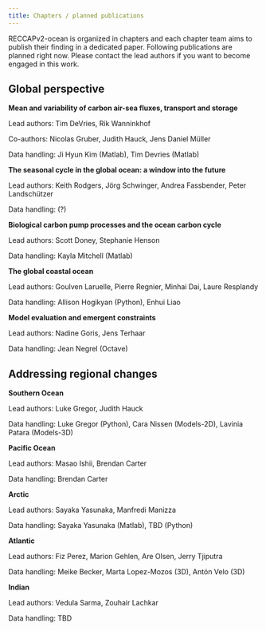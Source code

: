 ```yaml
---
title: Chapters / planned publications
---
```


RECCAPv2-ocean is organized in chapters and each chapter team aims to publish their finding in a dedicated paper. Following publications are planned right now. Please contact the lead authors if you want to become engaged in this work.

## Global perspective

**Mean and variability of carbon air-sea fluxes, transport and storage**

Lead authors: Tim DeVries, Rik Wanninkhof

Co-authors: Nicolas Gruber, Judith Hauck, Jens Daniel Müller

Data handling: Ji Hyun Kim (Matlab), Tim Devries (Matlab)

**The seasonal cycle in the global ocean: a window into the future**

Lead authors: Keith Rodgers, Jörg Schwinger, Andrea Fassbender, Peter Landschützer

Data handling: (?)

**Biological carbon pump processes and the ocean carbon cycle**

Lead authors: Scott Doney, Stephanie Henson

Data handling: Kayla Mitchell (Matlab)

**The global coastal ocean**

Lead authors: Goulven Laruelle, Pierre Regnier, Minhai Dai, Laure Resplandy

Data handling: Allison Hogikyan (Python), Enhui Liao

**Model evaluation and emergent constraints**

Lead authors: Nadine Goris, Jens Terhaar

Data handling: Jean Negrel (Octave)

## Addressing regional changes

**Southern Ocean**

Lead authors: Luke Gregor, Judith Hauck

Data handling: Luke Gregor (Python), Cara Nissen (Models-2D), Lavinia Patara (Models-3D)

**Pacific Ocean**

Lead authors: Masao Ishii, Brendan Carter

Data handling: Brendan Carter

**Arctic**

Lead authors: Sayaka Yasunaka, Manfredi Manizza

Data handling: Sayaka Yasunaka (Matlab), TBD (Python)

**Atlantic**

Lead authors: Fiz Perez, Marion Gehlen, Are Olsen, Jerry Tjiputra

Data handling: Meike Becker, Marta Lopez-Mozos (3D), Antón Velo (3D)

**Indian**

Lead authors: Vedula Sarma, Zouhair Lachkar

Data handling: TBD
